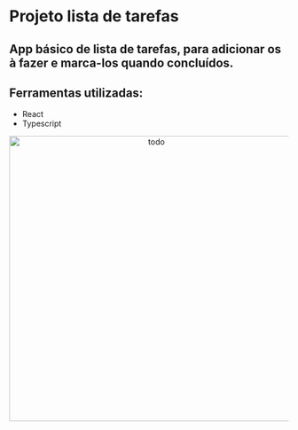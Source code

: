 # Projeto lista de tarefas
## App básico de lista de tarefas, para adicionar os à fazer e marca-los quando concluídos.
## Ferramentas utilizadas:
* React 
* Typescript
<div align="center">
<img width="515" alt="todo" src="https://user-images.githubusercontent.com/44865006/178020596-97711091-c113-4167-a6fb-d1ce5fee4545.png">
</div>
